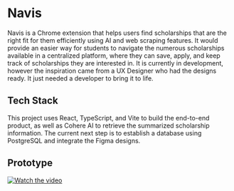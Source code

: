 # Navis

Navis is a Chrome extension that helps users find scholarships that are the right fit for them efficiently using AI and web scraping features. It would provide an easier way for students to navigate the numerous scholarships available in a centralized platform, where they can save, apply, and keep track of scholarships they are interested in. It is currently in development, however the inspiration came from a UX Designer who had the designs ready. It just needed a developer to bring it to life.

## Tech Stack

This project uses React, TypeScript, and Vite to build the end-to-end product, as well as Cohere AI to retrieve the summarized scholarship information. The current next step is to establish a database using PostgreSQL and integrate the Figma designs.

## Prototype

[![Watch the video](https://img.youtube.com/vi/KSH5z-jq7fM/maxresdefault.jpg
)](https://www.youtube.com/watch?v=KSH5z-jq7fM)

